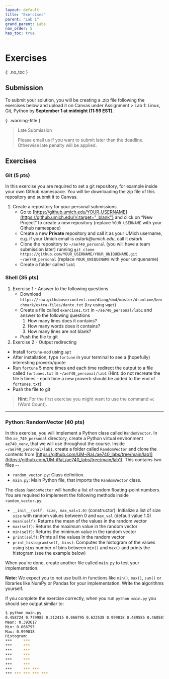```yaml
---
layout: default
title: "Exercises"
parent: "Lab 1"
grand_parent: Labs
nav_order: 5
has_toc: true
---
```


# Exercises
{: .no_toc }


## Submission

To submit your solution, you will be creating a .zip file following the exercises below and upload it on Canvas under Assignment > Lab 1: Linux, Git, Python  by **September 1 at midnight (11:59 EST)**.

{: .warning-title } 
> Late Submission
>
> Please email us if you want to submit later than the deadline. Otherwise late penalty will be applied.


## Exercises 


### Git (5 pts)


In this exercise you are required to set a git repository, for example inside your own Github namespace. You will be downloading the zip file of this repository and submit it to Canvas.


1. Create a repository for your personal submissions
   - Go to [https://github.umich.edu/YOUR_USERNAME](https://github.umich.edu/){:target="_blank"} and click on “New Project” to create a new repository (replace `YOUR_USERNAME` with your Github namespace)
   - Create a new **Private** repository and call it as your UMich username, e.g. if your Umich email is _astark@umich.edu_, call it _astark_
   - Clone the repository to `~/ae740_personal` (you will have a team submission later) running `git clone https://github.com/YOUR_USERNAME/YOUR_UNIQUENAME.git ~/ae740_personal` (replace `YOUR_UNIQUENAME` with your uniquename)
   - Create a folder called `lab1`
<!-- 2. Clone [https://github.com/UM-iRaL/AE740-F25.git](https://github.com/UM-iRaL/AE740-F25.git){:target="_blank"} in a folder of your choice -->


### Shell (35 pts)


1. Exercise 1 - Answer to the following questions
   - Download `https://raw.githubusercontent.com/dlang/dmd/master/druntime/benchmark/extra-files/dante.txt` (try using `wget`)
   - Create a file called `exercise1.txt` in `~/ae740_personal/lab1` and answer to the following questions
     1. How many lines does it contains?
     2. How many words does it contains?
     3. How many lines are not blank?
   - Push the file to git
2. Exercise 2 - Output redirecting
  - Install `fortune-mod` using `apt`
  - After installation, type `fortune` in your terminal to see a (hopefully) interesting proverb/quote
  - Run `fortune` 5 more times and each time redirect the output to a file called `fortunes.txt` in `~/ae740_personal/lab1` (Hint: do not recreate the file 5 times - each time a new proverb should be added to the end of `fortunes.txt`)
  - Push the file to git


> **Hint**: For the first exercise you might want to use the command `wc` (Word Count).

---


### Python: RandomVector (40 pts)

In this exercise, you will implement a Python class called `RandomVector`. In the `ae_740_personal` directory, create a Python virtual environment `ae740_venv`, that we will use throughout the course. Inside `~/ae740_personal/lab1`, create a folder called `RandomVector` and clone the contents from [https://github.com/UM-iRaL/ae740_labs/tree/main/lab1](https://github.com/UM-iRaL/ae740_labs/tree/main/lab1). This contains two files -- 
- `random_vector.py`: Class definition.
- `main.py`: Main Python file, that imports the `RandomVector` class.

The class `RandomVector` will handle a list of random floating-point numbers.
You are required to implement the following methods inside `random_vector.py`:

- `__init__(self, size, max_val=1.0)` (constructor): Initialize a list of size `size` with random values between 0 and `max_val` (default value 1.0)
- `mean(self)`: Returns the mean of the values in the random vector
- `max(self)`: Returns the maximum value in the random vector
- `min(self)`: Returns the minimum value in the random vector
- `print(self)`: Prints all the values in the random vector
- `print_histogram(self, bins)`: Computes the histogram of the values using `bins` number of bins between `min()` and `max()` and prints the histogram (see the example below)

When you're done, create another file called `main.py` to test your implementation.

**Note:** We expect you to not use built-in functions like `min()`, `max()`, `sum()` or libraries like NumPy or Pandas for your implementation. Write the algorithms yourself.

If you complete the exercise correctly, when you run `python main.py` you should see output similar to:

```bash
$ python main.py
0.458724 0.779985 0.212415 0.066795 0.622538 0.999018 0.489585 0.460587 0.079561 0.185496 0.629162 0.328032 0.242169 0.139671 0.453804 0.083038 0.619352 0.454482 0.477426 0.090497
Mean: 0.393617
Min: 0.066795
Max: 0.999018
Histogram:
***     ***
***     ***
***     ***
***     ***
***     ***
***     ***
***     *** ***
*** *** *** *** ***
```